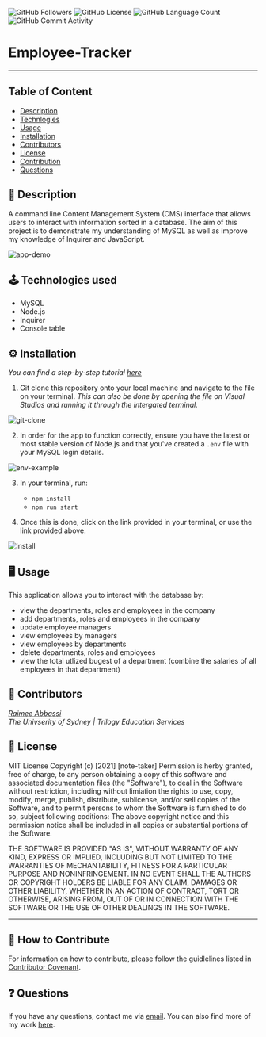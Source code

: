 <img alt="GitHub Followers" src="https://img.shields.io/github/followers/Raimeeab"> <img alt="GitHub License" src="https://img.shields.io/apm/l/vim-mode">  <img alt="GitHub Language Count" src="https://img.shields.io/github/languages/count/Raimeeab/Employee-Tracker">  <img alt="GitHub Commit Activity" src="https://img.shields.io/github/commit-activity/w/Raimeeab/Employee-Tracker">

# Employee-Tracker
---
## Table of Content 

* [Description](#description)
* [Technlogies](#technologies)
* [Usage](#usage)
* [Installation](#installation)
* [Contributors](#contributors)
* [License](#license)
* [Contribution](#contribution)
* [Questions](#questions)

<a name="description"></a>
## 📝 Description
A command line Content Management System (CMS) interface that allows users to interact with information sorted in a database. The aim of this project is to demonstrate my understanding of MySQL as well as improve my knowledge of Inquirer and JavaScript.  

![app-demo]()

<a name="technologies"></a>
## 🕹 Technologies used 

- MySQL
- Node.js
- Inquirer 
- Console.table 

<a name="installation"></a>
## ⚙️ Installation 
*You can find a step-by-step tutorial [here]()*

1. Git clone this repository onto your local machine and navigate to the file on your terminal. *This can also be done by opening the file on Visual Studios and running it through the intergated terminal.*

![git-clone]()

2. In order for the app to function correctly, ensure you have the latest or most stable version of Node.js and that you've created a `.env` file with your MySQL login details.

![env-example]()

3. In your terminal, run:

    - `npm install`
    - `npm run start`

3. Once this is done, click on the link provided in your terminal, or use the link provided above.

![install]()

<a name="usage"></a>
## 🖥 Usage 
This application allows you to interact with the database by: 
- view the departments, roles and employees in the company 
- add departments, roles and employees in the company 
- update employee managers 
- view employees by managers 
- view employees by departments 
- delete departments, roles and employees 
- view the total utlized bugest of a department (combine the salaries of all employees in that department)

<a name="contributors"></a>
## 👥 Contributors

*[Raimee Abbassi](https://github.com/Raimeeab)* <br>
*The Univserity of Sydney | Trilogy Education Services* <br>

<a name="license"></a>
## 🔖 License

MIT License
Copyright (c) [2021] [note-taker]
Permission is herby granted, free of charge, to any person obtaining a copy of this software and associated documentation files (the "Software"), to deal in the Software without restriction, including without limiation the rights to use, copy, modify, merge, publish, distribute, sublicense, and/or sell copies of the Software, and to permit persons to whom the Software is furnished to do so, subject following coditions: 
The above copyright notice and this permission notice shall be included in all copies or substantial portions of the Software. 

THE SOFTWARE IS PROVIDED "AS IS", WITHOUT WARRANTY OF ANY KIND, EXPRESS OR IMPLIED, INCLUDING BUT NOT LIMITED TO THE WARRANTIES OF MECHANTABILITY, FITNESS FOR A PARTICULAR PURPOSE AND NONINFRINGEMENT. IN NO EVENT SHALL THE AUTHORS OR COPYRIGHT HOLDERS BE LIABLE FOR ANY CLAIM, DAMAGES OR OTHER LIABILITY, WHETHER IN AN ACTION OF CONTRACT, TORT OR OTHERWISE, ARISING FROM, OUT OF OR IN CONNECTION WITH THE SOFTWARE OR THE USE OF OTHER DEALINGS IN THE SOFTWARE.  

---
<a name="contribution"></a>
## 🤝 How to Contribute

For information on how to contribute, please follow the guidlelines listed in [Contributor Covenant](https://www.contributor-covenant.org/).

<a name="questions"></a>
## ❓ Questions
If you have any questions, contact me via [email](raimee.abbassi@gmail.com). You can also find more of my work [here](https://github.com/Raimeeab).

